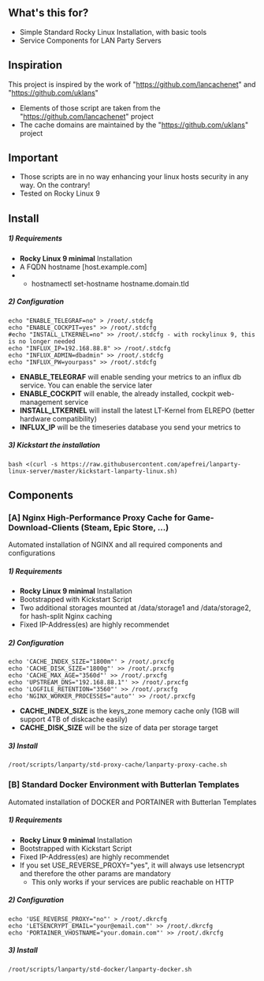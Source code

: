 ## What's this for?

* Simple Standard Rocky Linux Installation, with basic tools
* Service Components for LAN Party Servers

## Inspiration

This project is inspired by the work of "https://github.com/lancachenet" and "https://github.com/uklans"

* Elements of those script are taken from the "https://github.com/lancachenet" project
* The cache domains are maintained by the "https://github.com/uklans" project

## Important

* Those scripts are in no way enhancing your linux hosts security in any way. On the contrary!
* Tested on Rocky Linux 9

## Install
##### 1) Requirements
* **Rocky Linux 9 minimal** Installation
* A FQDN hostname [host.example.com]
* * hostnamectl set-hostname hostname.domain.tld
##### 2) Configuration
```shell
echo "ENABLE_TELEGRAF=no" > /root/.stdcfg
echo "ENABLE_COCKPIT=yes" >> /root/.stdcfg
#echo "INSTALL_LTKERNEL=no" >> /root/.stdcfg - with rockylinux 9, this is no longer needed
echo "INFLUX_IP=192.168.88.8" >> /root/.stdcfg
echo "INFLUX_ADMIN=dbadmin" >> /root/.stdcfg
echo "INFLUX_PW=yourpass" >> /root/.stdcfg
```
* **ENABLE_TELEGRAF** will enable sending your metrics to an influx db service. You can enable the service later
* **ENABLE_COCKPIT** will enable, the already installed, cockpit web-management service
* **INSTALL_LTKERNEL** will install the latest LT-Kernel from ELREPO (better hardware compatibility)
* **INFLUX_IP** will be the timeseries database you send your metrics to
##### 3) Kickstart the installation
```shell
bash <(curl -s https://raw.githubusercontent.com/apefrei/lanparty-linux-server/master/kickstart-lanparty-linux.sh)
```
## Components
### [A] Nginx High-Performance Proxy Cache for Game-Download-Clients (Steam, Epic Store, ...)
Automated installation of NGINX and all required components and configurations
##### 1) Requirements
* **Rocky Linux 9 minimal** Installation
* Bootstrapped with Kickstart Script
* Two additional storages mounted at /data/storage1 and /data/storage2, for hash-split Nginx caching
* Fixed IP-Address(es) are highly recommendet
##### 2) Configuration
```shell
echo 'CACHE_INDEX_SIZE="1800m"' > /root/.prxcfg
echo 'CACHE_DISK_SIZE="1800g"' >> /root/.prxcfg
echo 'CACHE_MAX_AGE="3560d"' >> /root/.prxcfg
echo 'UPSTREAM_DNS="192.168.88.1"' >> /root/.prxcfg
echo 'LOGFILE_RETENTION="3560"' >> /root/.prxcfg
echo 'NGINX_WORKER_PROCESSES="auto"' >> /root/.prxcfg
```
* **CACHE_INDEX_SIZE** is the keys_zone memory cache only (1GB will support 4TB of diskcache easily)
* **CACHE_DISK_SIZE** will be the size of data per storage target
##### 3) Install
```shell
/root/scripts/lanparty/std-proxy-cache/lanparty-proxy-cache.sh
```
### [B] Standard Docker Environment with Butterlan Templates
Automated installation of DOCKER and PORTAINER with Butterlan Templates
##### 1) Requirements
* **Rocky Linux 9 minimal** Installation
* Bootstrapped with Kickstart Script
* Fixed IP-Address(es) are highly recommendet
* If you set USE_REVERSE_PROXY="yes", it will always use letsencrypt and therefore the other params are mandatory
  * This only works if your services are public reachable on HTTP
##### 2) Configuration
```shell
echo 'USE_REVERSE_PROXY="no"' > /root/.dkrcfg
echo 'LETSENCRYPT_EMAIL="your@email.com"' >> /root/.dkrcfg
echo 'PORTAINER_VHOSTNAME="your.domain.com"' >> /root/.dkrcfg
```
##### 3) Install
```shell
/root/scripts/lanparty/std-docker/lanparty-docker.sh
```
